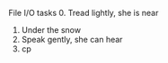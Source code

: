 File I/O tasks
0. Tread lightly, she is near
1. Under the snow
2. Speak gently, she can hear
3. cp

